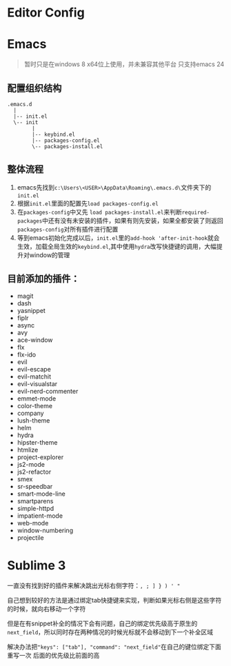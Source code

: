 Editor Config
==============
# Emacs
> 暂时只是在windows 8 x64位上使用，并未兼容其他平台
> 只支持emacs 24


## 配置组织结构

```
.emacs.d
  |
  |-- init.el
  \-- init
        |
        |-- keybind.el
        |-- packages-config.el
        \-- packages-install.el
```
## 整体流程
1. emacs先找到`c:\Users\<USER>\AppData\Roaming\.emacs.d\`文件夹下的`init.el`
2. 根据`init.el`里面的配置先`load packages-config.el`
3. 在`packages-config`中又先 `load packages-install.el`来判断`required-packages`中还有没有未安装的插件，如果有则先安装，如果全都安装了则返回`packages-config`对所有插件进行配置
4. 等到emacs初始化完成以后，`init.el`里的`add-hook 'after-init-hook`就会生效，加载全局生效的`keybind.el`,其中使用`hydra`改写快捷键的调用，大幅提升对window的管理

## 目前添加的插件：
- magit
- dash
- yasnippet
- fiplr
- async
- avy
- ace-window
- flx
- flx-ido
- evil
- evil-escape
- evil-matchit
- evil-visualstar
- evil-nerd-commenter
- emmet-mode
- color-theme
- company
- lush-theme
- helm
- hydra
- hipster-theme
- htmlize
- project-explorer
- js2-mode
- js2-refactor
- smex
- sr-speedbar
- smart-mode-line
- smartparens
- simple-httpd
- impatient-mode
- web-mode
- window-numbering
- projectile

# Sublime 3
一直没有找到好的插件来解决跳出光标右侧字符：` , ; ] } ) ' " `

自己想到较好的方法是通过绑定tab快捷键来实现，判断如果光标右侧是这些字符的时候，就向右移动一个字符

但是在有snippet补全的情况下会有问题，自己的绑定优先级高于原生的`next_field`，所以同时存在两种情况的时候光标就不会移动到下一个补全区域

解决办法把`"keys": ["tab"], "command": "next_field"`在自己的键位绑定下面重写一次
后面的优先级比前面的高
